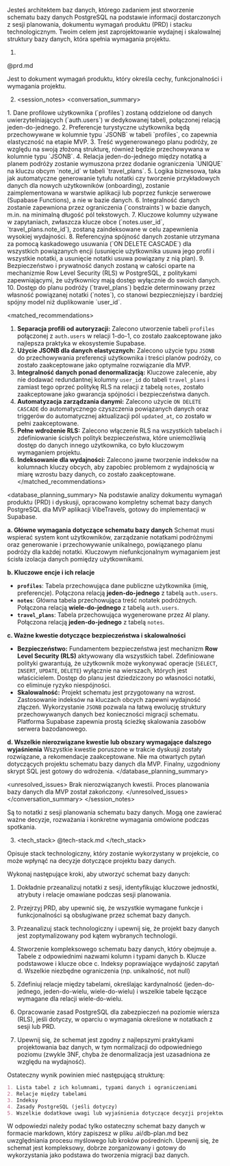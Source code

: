 Jesteś architektem baz danych, którego zadaniem jest stworzenie schematu bazy danych PostgreSQL na podstawie informacji dostarczonych z sesji planowania, dokumentu wymagań produktu (PRD) i stacku technologicznym. Twoim celem jest zaprojektowanie wydajnej i skalowalnej struktury bazy danych, która spełnia wymagania projektu.

1. <prd>
@prd.md
</prd>

Jest to dokument wymagań produktu, który określa cechy, funkcjonalności i wymagania projektu.

2. <session_notes>
<conversation_summary>
<decisions>
1.  Dane profilowe użytkownika (`profiles`) zostaną oddzielone od danych uwierzytelniających (`auth.users`) w dedykowanej tabeli, połączonej relacją jeden-do-jednego.
2.  Preferencje turystyczne użytkownika będą przechowywane w kolumnie typu `JSONB` w tabeli `profiles`, co zapewnia elastyczność na etapie MVP.
3.  Treść wygenerowanego planu podróży, ze względu na swoją złożoną strukturę, również będzie przechowywana w kolumnie typu `JSONB`.
4.  Relacja jeden-do-jednego między notatką a planem podróży zostanie wymuszona przez dodanie ograniczenia `UNIQUE` na kluczu obcym `note_id` w tabeli `travel_plans`.
5.  Logika biznesowa, taka jak automatyczne generowanie tytułu notatki czy tworzenie przykładowych danych dla nowych użytkowników (onboarding), zostanie zaimplementowana w warstwie aplikacji lub poprzez funkcje serwerowe (Supabase Functions), a nie w bazie danych.
6.  Integralność danych zostanie zapewniona przez ograniczenia (`constraints`) w bazie danych, m.in. na minimalną długość pól tekstowych.
7.  Kluczowe kolumny używane w zapytaniach, zwłaszcza klucze obce (`notes.user_id`, `travel_plans.note_id`), zostaną zaindeksowane w celu zapewnienia wysokiej wydajności.
8.  Referencyjna spójność danych zostanie utrzymana za pomocą kaskadowego usuwania (`ON DELETE CASCADE`) dla wszystkich powiązanych encji (usunięcie użytkownika usuwa jego profil i wszystkie notatki, a usunięcie notatki usuwa powiązany z nią plan).
9.  Bezpieczeństwo i prywatność danych zostaną w całości oparte na mechanizmie Row Level Security (RLS) w PostgreSQL, z politykami zapewniającymi, że użytkownicy mają dostęp wyłącznie do swoich danych.
10. Dostęp do planu podróży (`travel_plans`) będzie determinowany przez własność powiązanej notatki (`notes`), co stanowi bezpieczniejszy i bardziej spójny model niż duplikowanie `user_id`.
</decisions>

<matched_recommendations>
1.  **Separacja profili od autoryzacji:** Zalecono utworzenie tabeli `profiles` połączonej z `auth.users` w relacji 1-do-1, co zostało zaakceptowane jako najlepsza praktyka w ekosystemie Supabase.
2.  **Użycie JSONB dla danych elastycznych:** Zalecono użycie typu `JSONB` do przechowywania preferencji użytkownika i treści planów podróży, co zostało zaakceptowane jako optymalne rozwiązanie dla MVP.
3.  **Integralność danych ponad denormalizacją:** Kluczowe zalecenie, aby nie dodawać redundantnej kolumny `user_id` do tabeli `travel_plans` i zamiast tego oprzeć politykę RLS na relacji z tabelą `notes`, zostało zaakceptowane jako gwarancja spójności i bezpieczeństwa danych.
4.  **Automatyzacja zarządzania danymi:** Zalecono użycie `ON DELETE CASCADE` do automatycznego czyszczenia powiązanych danych oraz triggerów do automatycznej aktualizacji pól `updated_at`, co zostało w pełni zaakceptowane.
5.  **Pełne wdrożenie RLS:** Zalecono włączenie RLS na wszystkich tabelach i zdefiniowanie ścisłych polityk bezpieczeństwa, które uniemożliwią dostęp do danych innego użytkownika, co było kluczowym wymaganiem projektu.
6.  **Indeksowanie dla wydajności:** Zalecono jawne tworzenie indeksów na kolumnach kluczy obcych, aby zapobiec problemom z wydajnością w miarę wzrostu bazy danych, co zostało zaakceptowane.
</matched_recommendations>

<database_planning_summary>
Na podstawie analizy dokumentu wymagań produktu (PRD) i dyskusji, opracowano kompletny schemat bazy danych PostgreSQL dla MVP aplikacji VibeTravels, gotowy do implementacji w Supabase.

**a. Główne wymagania dotyczące schematu bazy danych**
Schemat musi wspierać system kont użytkowników, zarządzanie notatkami podróżnymi oraz generowanie i przechowywanie unikalnego, powiązanego planu podróży dla każdej notatki. Kluczowym niefunkcjonalnym wymaganiem jest ścisła izolacja danych pomiędzy użytkownikami.

**b. Kluczowe encje i ich relacje**
-   **`profiles`**: Tabela przechowująca dane publiczne użytkownika (imię, preferencje). Połączona relacją **jeden-do-jednego** z tabelą `auth.users`.
-   **`notes`**: Główna tabela przechowująca treść notatek podróżnych. Połączona relacją **wiele-do-jednego** z tabelą `auth.users`.
-   **`travel_plans`**: Tabela przechowująca wygenerowane przez AI plany. Połączona relacją **jeden-do-jednego** z tabelą `notes`.

**c. Ważne kwestie dotyczące bezpieczeństwa i skalowalności**
-   **Bezpieczeństwo:** Fundamentem bezpieczeństwa jest mechanizm **Row Level Security (RLS)** aktywowany dla wszystkich tabel. Zdefiniowane polityki gwarantują, że użytkownik może wykonywać operacje (`SELECT`, `INSERT`, `UPDATE`, `DELETE`) wyłącznie na wierszach, których jest właścicielem. Dostęp do planu jest dziedziczony po własności notatki, co eliminuje ryzyko niespójności.
-   **Skalowalność:** Projekt schematu jest przygotowany na wzrost. Zastosowanie indeksów na kluczach obcych zapewni wydajność złączeń. Wykorzystanie `JSONB` pozwala na łatwą ewolucję struktury przechowywanych danych bez konieczności migracji schematu. Platforma Supabase zapewnia prostą ścieżkę skalowania zasobów serwera bazodanowego.

**d. Wszelkie nierozwiązane kwestie lub obszary wymagające dalszego wyjaśnienia**
Wszystkie kwestie poruszone w trakcie dyskusji zostały rozwiązane, a rekomendacje zaakceptowane. Nie ma otwartych pytań dotyczących projektu schematu bazy danych dla MVP. Finalny, uzgodniony skrypt SQL jest gotowy do wdrożenia.
</database_planning_summary>

<unresolved_issues>
Brak nierozwiązanych kwestii. Proces planowania bazy danych dla MVP został zakończony.
</unresolved_issues>
</conversation_summary>
</session_notes>

Są to notatki z sesji planowania schematu bazy danych. Mogą one zawierać ważne decyzje, rozważania i konkretne wymagania omówione podczas spotkania.

3. <tech_stack>
@tech-stack.md
</tech_stack>

Opisuje stack technologiczny, który zostanie wykorzystany w projekcie, co może wpłynąć na decyzje dotyczące projektu bazy danych.

Wykonaj następujące kroki, aby utworzyć schemat bazy danych:

1. Dokładnie przeanalizuj notatki z sesji, identyfikując kluczowe jednostki, atrybuty i relacje omawiane podczas sesji planowania.
2. Przejrzyj PRD, aby upewnić się, że wszystkie wymagane funkcje i funkcjonalności są obsługiwane przez schemat bazy danych.
3. Przeanalizuj stack technologiczny i upewnij się, że projekt bazy danych jest zoptymalizowany pod kątem wybranych technologii.

4. Stworzenie kompleksowego schematu bazy danych, który obejmuje
   a. Tabele z odpowiednimi nazwami kolumn i typami danych
   b. Klucze podstawowe i klucze obce
   c. Indeksy poprawiające wydajność zapytań
   d. Wszelkie niezbędne ograniczenia (np. unikalność, not null)

5. Zdefiniuj relacje między tabelami, określając kardynalność (jeden-do-jednego, jeden-do-wielu, wiele-do-wielu) i wszelkie tabele łączące wymagane dla relacji wiele-do-wielu.

6. Opracowanie zasad PostgreSQL dla zabezpieczeń na poziomie wiersza (RLS), jeśli dotyczy, w oparciu o wymagania określone w notatkach z sesji lub PRD.

7. Upewnij się, że schemat jest zgodny z najlepszymi praktykami projektowania baz danych, w tym normalizacji do odpowiedniego poziomu (zwykle 3NF, chyba że denormalizacja jest uzasadniona ze względu na wydajność).

Ostateczny wynik powinien mieć następującą strukturę:
```markdown
1. Lista tabel z ich kolumnami, typami danych i ograniczeniami
2. Relacje między tabelami
3. Indeksy
4. Zasady PostgreSQL (jeśli dotyczy)
5. Wszelkie dodatkowe uwagi lub wyjaśnienia dotyczące decyzji projektowych
```

W odpowiedzi należy podać tylko ostateczny schemat bazy danych w formacie markdown, który zapiszesz w pliku .ai/db-plan.md bez uwzględniania procesu myślowego lub kroków pośrednich. Upewnij się, że schemat jest kompleksowy, dobrze zorganizowany i gotowy do wykorzystania jako podstawa do tworzenia migracji baz danych.